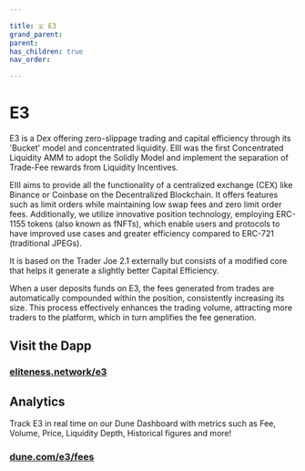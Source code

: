 ```yaml
---

title: 🇪 E3
grand_parent:
parent:
has_children: true
nav_order:

---
```


# E3
E3 is a Dex offering zero-slippage trading and capital efficiency through its 'Bucket' model and concentrated liquidity. EⅢ was the first Concentrated Liquidity AMM to adopt the Solidly Model and implement the separation of Trade-Fee rewards from Liquidity Incentives.

EⅢ aims to provide all the functionality of a centralized exchange (CEX) like Binance or Coinbase on the Decentralized Blockchain. It offers features such as limit orders  while maintaining low swap fees and zero limit order fees. Additionally, we utilize innovative position technology, employing ERC-1155 tokens (also known as fNFTs), which enable users and protocols to have improved use cases and greater efficiency compared to ERC-721 (traditional JPEGs).

It is based on the Trader Joe 2.1 externally but consists of a modified core that helps it generate a slightly better Capital Efficiency.

When a user deposits funds on E3, the fees generated from trades are automatically compounded within the position, consistently increasing its size. This process effectively enhances the trading volume, attracting more traders to the platform, which in turn amplifies the fee generation.



## Visit the Dapp
### [eliteness.network/e3](https://eliteness.network/e3)

## Analytics

Track E3 in real time on our Dune Dashboard with metrics such as Fee, Volume, Price, Liquidity Depth, Historical figures and more!

### [dune.com/e3/fees](https://dune.com/e3/fees)

